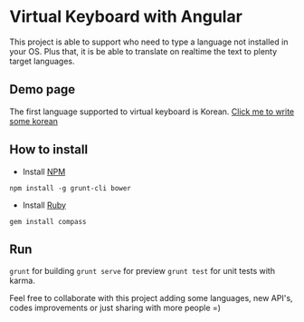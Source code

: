# Virtual Keyboard with Angular
This project is able to support who need to type a language not installed in your OS.
Plus that, it is be able to translate on realtime the text to plenty target languages.

## Demo page
The first language supported to virtual keyboard is Korean.
[Click me to write some korean](http://fill-lima.github.io/virtual-keyboard-with-angular)

## How to install

- Install [NPM](https://docs.npmjs.com/cli/install)
```
npm install -g grunt-cli bower
```

- Install [Ruby](http://rubyinstaller.org/downloads/)
```
gem install compass
```

## Run
`grunt` for building
`grunt serve` for preview
`grunt test` for unit tests with karma.

Feel free to collaborate with this project adding some languages, new API's, codes improvements or just sharing with more people =)
